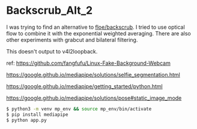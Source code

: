 # Backscrub_Alt_2

I was trying to find an alternative to [floe/backscrub](https://github.com/floe/backscrub). I tried to use optical flow to combine it with the exponential weighted averaging. There are also other experiments with grabcut and bilateral filtering.

This doesn't output to v4l2loopback.

ref: https://github.com/fangfufu/Linux-Fake-Background-Webcam

https://google.github.io/mediapipe/solutions/selfie_segmentation.html

https://google.github.io/mediapipe/getting_started/python.html

https://google.github.io/mediapipe/solutions/pose#static_image_mode

```bash
$ python3 -m venv mp_env && source mp_env/bin/activate
$ pip install mediapipe
$ python app.py
```

